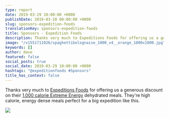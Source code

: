```yaml
---
type: report
date: 2019-03-29 10:00:00 +0000
publishDate: 2019-03-20 00:00:00 +0000
slug: sponsors-expedition-foods
translationKey: sponsors-expedition-foods
title: Sponsors - Expedition Foods
description: Thanks very much to Expeditions Foods for offering us a generous discount on their dehydrated meals.
image: "/v1551711026/spaghettibolognaise_1000_v4__orange_1000x1000.jpg"
keywords: []
author: dave
featured: false
social_posts: true
social_date: 2019-03-29 10:00:00 +0000
hashtags: "@expeditionfoods #Sponsors"
title_has_context: false
---
```


Thanks very much to [Expeditions Foods](https://expeditionfoods.com/) for offering us a generous discount on their [1,000 calorie Extreme Energy](https://expeditionfoods.com/collections/1000kcal) dehydrated meals. They're high calorie, energy dense meals perfect for a big expedition like this.   

![](https://res.cloudinary.com/wildernessprime/image/upload/w_800,dpr_auto/v1551711026/spaghettibolognaise_1000_v4__orange_1000x1000.jpg)

